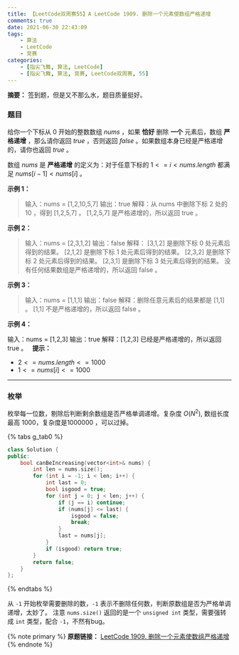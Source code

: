 ```yaml
---
title: 【LeetCode双周赛55】A LeetCode 1909. 删除一个元素使数组严格递增
comments: true
date: 2021-06-30 22:43:09
tags:
    - 算法  
    - LeetCode
    - 竞赛
categories:
    - [指尖飞舞, 算法, LeetCode]
    - [指尖飞舞, 算法, 竞赛, LeetCode双周赛, 55]
---
```

__摘要：__
签到题，但是又不那么水，题目质量挺好。
<!-- more -->

### 题目

给你一个下标从 $0$ 开始的整数数组 $nums$ ，如果 __恰好__ 删除 __一个__ 元素后，数组 __严格递增__ ，那么请你返回 $true$ ，否则返回 $false$ 。如果数组本身已经是严格递增的，请你也返回 $true$ 。

数组 $nums$ 是 __严格递增__ 的定义为：对于任意下标的 $1 <= i < nums.length$ 都满足 $nums[i - 1] < nums[i]$ 。

__示例 1：__

> 输入：nums = [1,2,10,5,7]
输出：true
解释：从 nums 中删除下标 2 处的 10 ，得到 [1,2,5,7] 。
[1,2,5,7] 是严格递增的，所以返回 true 。

__示例 2：__

> 输入：nums = [2,3,1,2]
输出：false
解释：
[3,1,2] 是删除下标 0 处元素后得到的结果。
[2,1,2] 是删除下标 1 处元素后得到的结果。
[2,3,2] 是删除下标 2 处元素后得到的结果。
[2,3,1] 是删除下标 3 处元素后得到的结果。
没有任何结果数组是严格递增的，所以返回 false 。

__示例 3：__

> 输入：nums = [1,1,1]
输出：false
解释：删除任意元素后的结果都是 [1,1] 。
[1,1] 不是严格递增的，所以返回 false 。

__示例 4：__

输入：nums = [1,2,3]
输出：true
解释：[1,2,3] 已经是严格递增的，所以返回 true 。
 
__提示：__

+ $2 <= nums.length <= 1000$
+ $1 <= nums[i] <= 1000$

___

### 枚举

枚举每一位数，剔除后判断剩余数组是否严格单调递增。复杂度 $O(N^2)$, 数组长度最高 $1000$，复杂度是$1000000$ ，可以过掉。

{% tabs g_tab0 %}
<!-- tab C++ -->
```c++
class Solution {
public:
    bool canBeIncreasing(vector<int>& nums) {
        int len = nums.size();
        for (int i = -1; i < len; i++) {
            int last = 0;
            bool isgood = true;
            for (int j = 0; j < len; j++) {
                if (j == i) continue;
                if (nums[j] <= last) {
                    isgood = false;
                    break;
                }
                last = nums[j];
            }
            if (isgood) return true;
        }
        return false;
    }
};
```
<!-- endtab -->
{% endtabs %}

从 `-1` 开始枚举需要删除的数，`-1` 表示不删除任何数，判断原数组是否为严格单调递增，太妙了。
注意 `nums.size()` 返回的是一个 `unsigned int` 类型，需要强转成 `int` 类型，配合 `-1`，不然有bug。

{% note primary %}
__原题链接：__ [LeetCode 1909. 删除一个元素使数组严格递增](https://leetcode-cn.com/problems/remove-one-element-to-make-the-array-strictly-increasing/)
{% endnote %}